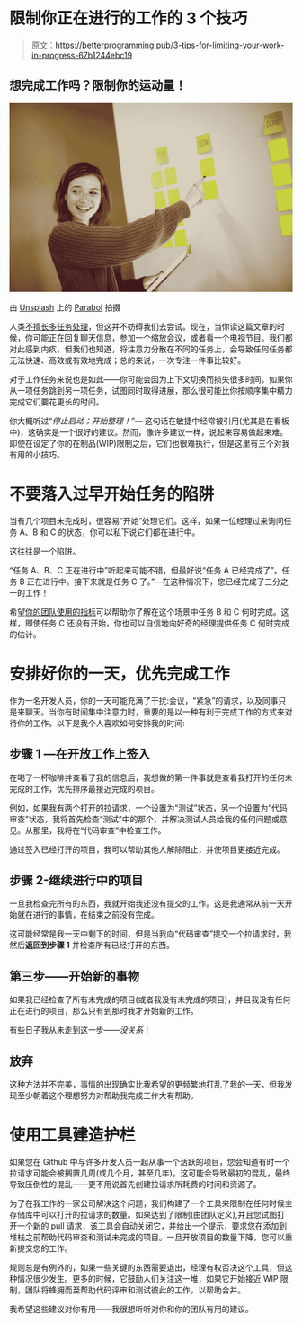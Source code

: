# 限制你正在进行的工作的 3 个技巧

> 原文：<https://betterprogramming.pub/3-tips-for-limiting-your-work-in-progress-67b1244ebc19>

## 想完成工作吗？限制你的运动量！

![](img/317095bfe5b3edfed9296d784d13ba8b.png)

由 [Unsplash](https://unsplash.com/s/photos/kanban?utm_source=unsplash&utm_medium=referral&utm_content=creditCopyText) 上的 [Parabol](https://unsplash.com/@parabol?utm_source=unsplash&utm_medium=referral&utm_content=creditCopyText) 拍摄

人类[不擅长多任务处理](https://www.npr.org/templates/story/story.php?storyId=95256794)，但这并不妨碍我们去尝试。现在，当你读这篇文章的时候，你可能正在回复聊天信息，参加一个缩放会议，或者看一个电视节目。我们都对此感到内疚，但我们也知道，将注意力分散在不同的任务上，会导致任何任务都无法快速、高效或有效地完成；总的来说，一次专注一件事比较好。

对于工作任务来说也是如此——你可能会因为上下文切换而损失很多时间。如果你从一项任务跳到另一项任务，试图同时取得进展，那么很可能比你按顺序集中精力完成它们要花更长的时间。

你大概听过“*停止启动；开始整理！”—* 这句话在敏捷中经常被引用(尤其是在看板中)，这确实是一个很好的建议。然而，像许多建议一样，说起来容易做起来难。即使在设定了你的在制品(WIP)限制之后，它们也很难执行，但是这里有三个对我有用的小技巧。

# 不要落入过早开始任务的陷阱

当有几个项目未完成时，很容易“开始”处理它们。这样，如果一位经理过来询问任务 A、B 和 C 的状态，你可以私下说它们都在进行中。

这往往是一个陷阱。

“任务 A、B、C 正在进行中”听起来可能不错，但最好说“任务 A 已经完成了”。任务 B 正在进行中。接下来就是任务 C 了。”—在这种情况下，您已经完成了三分之一的工作！

希望[你的团队使用的指标](/3-metrics-for-engineering-team-success-other-than-velocity-5df9d79dbff9)可以帮助你了解在这个场景中任务 B 和 C 何时完成。这样，即使任务 C 还没有开始，你也可以自信地向好奇的经理提供任务 C 何时完成的估计。

# 安排好你的一天，优先完成工作

作为一名开发人员，你的一天可能充满了干扰:会议，“紧急”的请求，以及同事只是来聊天。当你有时间集中注意力时，重要的是以一种有利于完成工作的方式来对待你的工作。以下是我个人喜欢如何安排我的时间:

## 步骤 1 —在开放工作上签入

在喝了一杯咖啡并查看了我的信息后，我想做的第一件事就是查看我打开的任何未完成的工作，优先排序最接近完成的项目。

例如，如果我有两个打开的拉请求，一个设置为“测试”状态，另一个设置为“代码审查”状态，我将首先检查“测试”中的那个，并解决测试人员给我的任何问题或意见。从那里，我将在“代码审查”中检查工作。

通过签入已经打开的项目，我可以帮助其他人解除阻止，并使项目更接近完成。

## 步骤 2-继续进行中的项目

一旦我检查完所有的东西，我就开始我还没有提交的工作。这是我通常从前一天开始就在进行的事情，在结束之前没有完成。

这可能经常是我一天中剩下的时间，但是当我向“代码审查”提交一个拉请求时，我然后**返回到步骤 1** 并检查所有已经打开的东西。

## 第三步——开始新的事物

如果我已经检查了所有未完成的项目(或者我没有未完成的项目)，并且我没有任何正在进行的项目，那么只有到那时我才开始新的工作。

有些日子我从未走到这一步——*没关系*！

## 放弃

这种方法并不完美，事情的出现确实比我希望的更频繁地打乱了我的一天，但我发现至少朝着这个理想努力对帮助我完成工作大有帮助。

# 使用工具建造护栏

如果您在 Github 中与许多开发人员一起从事一个活跃的项目，您会知道有时一个拉请求可能会被搁置几周(或几个月，甚至几年)。这可能会导致最初的混乱，最终导致压倒性的混乱——更不用说首先创建拉请求所耗费的时间和资源了。

为了在我工作的一家公司解决这个问题，我们构建了一个工具来限制在任何时候主存储库中可以打开的拉请求的数量。如果达到了限制(由团队定义),并且您试图打开一个新的 pull 请求，该工具会自动关闭它，并给出一个提示，要求您在添加到堆栈之前帮助代码审查和测试未完成的项目。一旦开放项目的数量下降，您可以重新提交您的工作。

规则总是有例外的，如果一些关键的东西需要退出，经理有权否决这个工具，但这种情况很少发生。更多的时候，它鼓励人们关注这一堆，如果它开始接近 WIP 限制，团队将蜂拥而至帮助代码评审和测试彼此的工作，以帮助合并。

我希望这些建议对你有用——我很想听听对你和你的团队有用的建议。